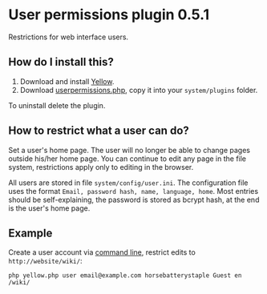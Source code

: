 User permissions plugin 0.5.1
=============================
Restrictions for web interface users.

How do I install this?
----------------------
1. Download and install [Yellow](https://github.com/datenstrom/yellow/).  
2. Download [userpermissions.php](userpermissions.php?raw=true), copy it into your `system/plugins` folder.  

To uninstall delete the plugin.

How to restrict what a user can do?
-----------------------------------
Set a user's home page. The user will no longer be able to change pages outside his/her home page. 
You can continue to edit any page in the file system, restrictions apply only to editing in the browser.

All users are stored in file `system/config/user.ini`. The configuration file uses the format `Email, password hash, name, language, home`. Most entries should be self-explaining, the password is stored as bcrypt hash, at the end is the user's home page.

Example
-------
Create a user account via [command line](https://github.com/datenstrom/yellow/wiki/Yellow-CLI), restrict edits to `http://website/wiki/`:

    php yellow.php user email@example.com horsebatterystaple Guest en /wiki/
